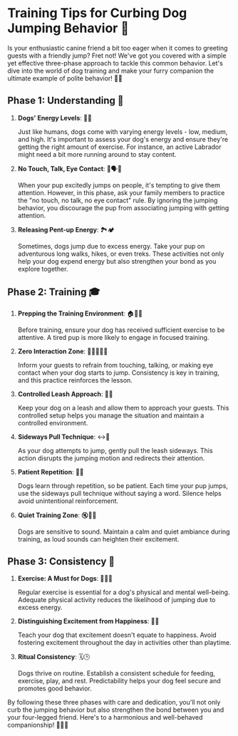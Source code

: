 # Training Tips for Curbing Dog Jumping Behavior 🐾

Is your enthusiastic canine friend a bit too eager when it comes to greeting guests with a friendly jump? Fret not! We've got you covered with a simple yet effective three-phase approach to tackle this common behavior. Let's dive into the world of dog training and make your furry companion the ultimate example of polite behavior! 🐶💨

## Phase 1: Understanding 🧠

1. **Dogs' Energy Levels**: 🐕‍🦺
   
   Just like humans, dogs come with varying energy levels - low, medium, and high. It's important to assess your dog's energy and ensure they're getting the right amount of exercise. For instance, an active Labrador might need a bit more running around to stay content.

2. **No Touch, Talk, Eye Contact**: 👋🗣👀
   
   When your pup excitedly jumps on people, it's tempting to give them attention. However, in this phase, ask your family members to practice the "no touch, no talk, no eye contact" rule. By ignoring the jumping behavior, you discourage the pup from associating jumping with getting attention.

3. **Releasing Pent-up Energy**: 🏞🏕
   
   Sometimes, dogs jump due to excess energy. Take your pup on adventurous long walks, hikes, or even treks. These activities not only help your dog expend energy but also strengthen your bond as you explore together.

## Phase 2: Training 🎓

1. **Prepping the Training Environment**: 🏠🏋️‍♀️
   
   Before training, ensure your dog has received sufficient exercise to be attentive. A tired pup is more likely to engage in focused training.

2. **Zero Interaction Zone**: 🙅‍♀️🙅‍♂️🙅
   
   Inform your guests to refrain from touching, talking, or making eye contact when your dog starts to jump. Consistency is key in training, and this practice reinforces the lesson.

3. **Controlled Leash Approach**: 🐾🦮
   
   Keep your dog on a leash and allow them to approach your guests. This controlled setup helps you manage the situation and maintain a controlled environment.

4. **Sideways Pull Technique**: ↔️🐶
   
   As your dog attempts to jump, gently pull the leash sideways. This action disrupts the jumping motion and redirects their attention.

5. **Patient Repetition**: 🔄😌
   
   Dogs learn through repetition, so be patient. Each time your pup jumps, use the sideways pull technique without saying a word. Silence helps avoid unintentional reinforcement.

6. **Quiet Training Zone**: 🔇🧘‍♂️
   
   Dogs are sensitive to sound. Maintain a calm and quiet ambiance during training, as loud sounds can heighten their excitement.

## Phase 3: Consistency 🔄

1. **Exercise: A Must for Dogs**: 🏃‍♂️🎾
   
   Regular exercise is essential for a dog's physical and mental well-being. Adequate physical activity reduces the likelihood of jumping due to excess energy.

2. **Distinguishing Excitement from Happiness**: 🤗🥳
   
   Teach your dog that excitement doesn't equate to happiness. Avoid fostering excitement throughout the day in activities other than playtime.

3. **Ritual Consistency**: 🗓🕒
   
   Dogs thrive on routine. Establish a consistent schedule for feeding, exercise, play, and rest. Predictability helps your dog feel secure and promotes good behavior.

By following these three phases with care and dedication, you'll not only curb the jumping behavior but also strengthen the bond between you and your four-legged friend. Here's to a harmonious and well-behaved companionship! 🐾🐶👏